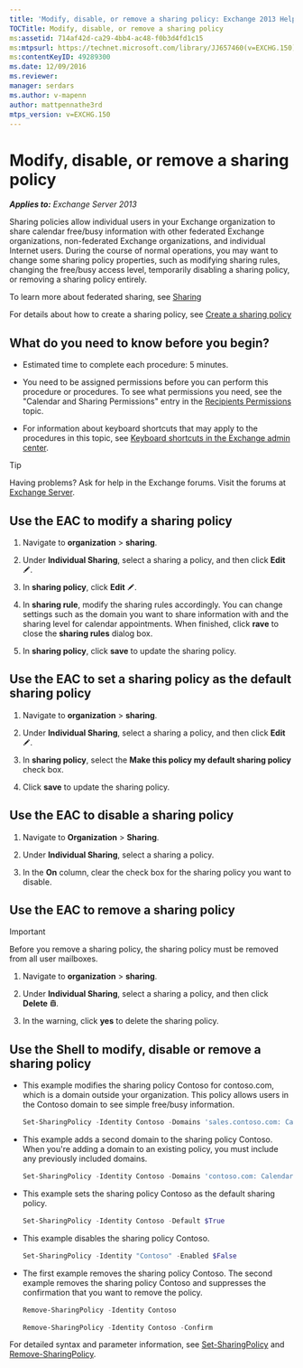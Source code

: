 ```yaml
---
title: 'Modify, disable, or remove a sharing policy: Exchange 2013 Help'
TOCTitle: Modify, disable, or remove a sharing policy
ms:assetid: 714af42d-ca29-4bb4-ac48-f0b3d4fd1c15
ms:mtpsurl: https://technet.microsoft.com/library/JJ657460(v=EXCHG.150)
ms:contentKeyID: 49289300
ms.date: 12/09/2016
ms.reviewer: 
manager: serdars
ms.author: v-mapenn
author: mattpennathe3rd
mtps_version: v=EXCHG.150
---
```


# Modify, disable, or remove a sharing policy

_**Applies to:** Exchange Server 2013_

Sharing policies allow individual users in your Exchange organization to share calendar free/busy information with other federated Exchange organizations, non-federated Exchange organizations, and individual Internet users. During the course of normal operations, you may want to change some sharing policy properties, such as modifying sharing rules, changing the free/busy access level, temporarily disabling a sharing policy, or removing a sharing policy entirely.

To learn more about federated sharing, see [Sharing](sharing-exchange-2013-help.md)

For details about how to create a sharing policy, see [Create a sharing policy](create-a-sharing-policy-exchange-2013-help.md)

## What do you need to know before you begin?

- Estimated time to complete each procedure: 5 minutes.

- You need to be assigned permissions before you can perform this procedure or procedures. To see what permissions you need, see the "Calendar and Sharing Permissions" entry in the [Recipients Permissions](recipients-permissions-exchange-2013-help.md) topic.

- For information about keyboard shortcuts that may apply to the procedures in this topic, see [Keyboard shortcuts in the Exchange admin center](keyboard-shortcuts-in-the-exchange-admin-center-2013-help.md).

> [!TIP]
> Having problems? Ask for help in the Exchange forums. Visit the forums at [Exchange Server](https://go.microsoft.com/fwlink/p/?linkid=60612).

## Use the EAC to modify a sharing policy

1. Navigate to **organization** \> **sharing**.

2. Under **Individual Sharing**, select a sharing a policy, and then click **Edit** ![Edit icon](images/JJ218640.6f53ccb2-1f13-4c02-bea0-30690e6ea71d(EXCHG.150).gif "Edit icon").

3. In **sharing policy**, click **Edit** ![Edit icon](images/JJ218640.6f53ccb2-1f13-4c02-bea0-30690e6ea71d(EXCHG.150).gif "Edit icon").

4. In **sharing rule**, modify the sharing rules accordingly. You can change settings such as the domain you want to share information with and the sharing level for calendar appointments. When finished, click **rave** to close the **sharing rules** dialog box.

5. In **sharing policy**, click **save** to update the sharing policy.

## Use the EAC to set a sharing policy as the default sharing policy

1. Navigate to **organization** \> **sharing**.

2. Under **Individual Sharing**, select a sharing a policy, and then click **Edit** ![Edit icon](images/JJ218640.6f53ccb2-1f13-4c02-bea0-30690e6ea71d(EXCHG.150).gif "Edit icon").

3. In **sharing policy**, select the **Make this policy my default sharing policy** check box.

4. Click **save** to update the sharing policy.

## Use the EAC to disable a sharing policy

1. Navigate to **Organization** \> **Sharing**.

2. Under **Individual Sharing**, select a sharing a policy.

3. In the **On** column, clear the check box for the sharing policy you want to disable.

## Use the EAC to remove a sharing policy

> [!IMPORTANT]
> Before you remove a sharing policy, the sharing policy must be removed from all user mailboxes.

1. Navigate to **organization** \> **sharing**.

2. Under **Individual Sharing**, select a sharing a policy, and then click **Delete** ![Delete icon](images/Dd298078.14f639f6-61e8-4418-bbfb-0db14de9d2f5(EXCHG.150).gif "Delete icon").

3. In the warning, click **yes** to delete the sharing policy.

## Use the Shell to modify, disable or remove a sharing policy

- This example modifies the sharing policy Contoso for contoso.com, which is a domain outside your organization. This policy allows users in the Contoso domain to see simple free/busy information.

    ```powershell
    Set-SharingPolicy -Identity Contoso -Domains 'sales.contoso.com: CalendarSharingFreeBusySimple'
    ```

- This example adds a second domain to the sharing policy Contoso. When you're adding a domain to an existing policy, you must include any previously included domains.

    ```powershell
    Set-SharingPolicy -Identity Contoso -Domains 'contoso.com: CalendarSharingFreeBusySimple', 'atlanta.contoso.com: CalendarSharingFreeBusyReviewer', 'beijing.contoso.com: CalendarSharingFreeBusyReviewer'
    ```

- This example sets the sharing policy Contoso as the default sharing policy.

    ```powershell
    Set-SharingPolicy -Identity Contoso -Default $True
    ```

- This example disables the sharing policy Contoso.

    ```powershell
    Set-SharingPolicy -Identity "Contoso" -Enabled $False
    ```

- The first example removes the sharing policy Contoso. The second example removes the sharing policy Contoso and suppresses the confirmation that you want to remove the policy.

  ```powershell
  Remove-SharingPolicy -Identity Contoso
  ```

  ```powershell
  Remove-SharingPolicy -Identity Contoso -Confirm
  ```

For detailed syntax and parameter information, see [Set-SharingPolicy](https://technet.microsoft.com/library/dd297931\(v=exchg.150\)) and [Remove-SharingPolicy](https://technet.microsoft.com/library/dd351071\(v=exchg.150\)).
